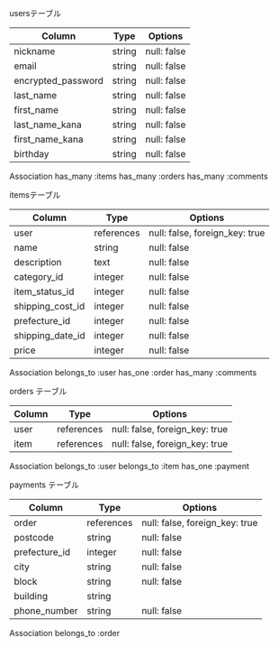 usersテーブル

|Column             |Type  |Options     |
|-------------------|------|------------|
|nickname           |string|null: false |
|email              |string|null: false |
|encrypted_password |string|null: false |
|last_name          |string|null: false |
|first_name         |string|null: false |
|last_name_kana     |string|null: false |
|first_name_kana    |string|null: false |
|birthday           |string|null: false |

Association
has_many :items
has_many :orders
has_many :comments

itemsテーブル

|Column             |Type       |Options                        |
|-------------------|-----------|-------------------------------|
|user               |references |null: false, foreign_key: true |
|name               |string     |null: false                    |
|description        |text       |null: false                    |
|category_id        |integer    |null: false                    |
|item_status_id     |integer    |null: false                    |
|shipping_cost_id   |integer    |null: false                    |
|prefecture_id      |integer    |null: false                    |
|shipping_date_id   |integer    |null: false                    |
|price              |integer    |null: false                    |

Association
belongs_to :user
has_one :order
has_many :comments

orders テーブル

|Column |Type       |Options                        |
|-------|-----------|-------------------------------|
|user   |references |null: false, foreign_key: true |
|item   |references |null: false, foreign_key: true |

Association
belongs_to :user
belongs_to :item
has_one :payment

payments テーブル

|Column        |Type       |Options                         |
|--------------|------------|-------------------------------|
|order 	       | references |null: false, foreign_key: true |
|postcode      |	string	  |null: false                    |
|prefecture_id | integer	  |null: false                    |
|city	         | string	    |null: false                    |
|block	       | string	    |null: false                    |
|building	     | string	    |                               |
|phone_number	 | string	    |null: false                    |

Association
belongs_to :order